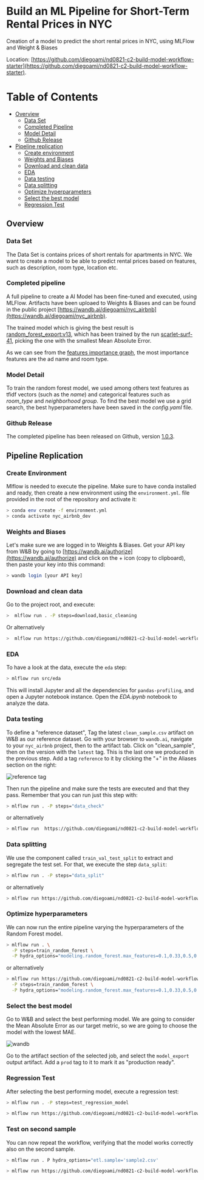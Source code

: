 # Build an ML Pipeline for Short-Term Rental Prices in NYC

Creation of a model to predict the short rental prices in NYC, using MLFlow and Weight & Biases

Location: [https://github.com/diegoami/nd0821-c2-build-model-workflow-starter](https://github.com/diegoami/nd0821-c2-build-model-workflow-starter).

# Table of Contents
* [Overview](#Overview)
    * [Data Set](#Data-Set)
    * [Completed Pipeline](#Completed-Pipeline)
    * [Model Detail](#Model-Detail)
    * [Github Release](#Github-Release)
* [Pipeline replication](#Pipeline-Replication)
    * [Create environment](#Create-Environment)
    * [Weights and Biases](#Weights-and-Biases)
    * [Download and clean data](#Download-and-clean-data) 
    * [EDA](#EDA)
    * [Data testing](#Data-testing)
    * [Data splitting](#Data-splitting)
    * [Optimize hyperparameters](#Optimize-hyperparameters)
    * [Select the best model](#Select-the-best-model)
    * [Regression Test](#Regression-Test)


## Overview

### Data Set 

The Data Set is contains prices of short rentals for apartments in NYC. We want to create a model to be able to predict rental prices
based on features, such as description, room type, location etc.

### Completed pipeline

A full pipeline to create a AI Model has been fine-tuned and executed, using MLFlow. Artifacts have been uploaed to Weights & Biases and can be found
in the public project [https://wandb.ai/diegoami/nyc_airbnb](https://wandb.ai/diegoami/nyc_airbnb).

The trained model which is giving the best result is [
random_forest_export:v13](https://wandb.ai/diegoami/nyc_airbnb/artifacts/model_export/random_forest_export/979d7469850b7b5a180e), 
which has been trained by the run [scarlet-surf-41](https://wandb.ai/diegoami/nyc_airbnb/runs/3b3g3q4n/overview), picking the one with the smallest Mean Absolute Error. 

As we can see from the [features importance graph](https://wandb.ai/diegoami/nyc_airbnb/runs/3b3g3q4n), the most importance features are the
ad name and room type.

### Model Detail

To train the random forest model, we used among others text features as tfidf vectors (such as the _name_) and categorical features
such as _room_type_ and _neighborhood group_.
To find the best model we use a grid search, the best hyperparameters have been saved in the _config.yaml_ file. 


### Github Release

The completed pipeline has been released on Github, version [1.0.3](https://github.com/diegoami/nd0821-c2-build-model-workflow-starter/releases/tag/1.0.3).

## Pipeline Replication 

### Create Environment
Mlflow is needed to execute the pipeline.
Make sure to have conda installed and ready, then create a new environment using the ``environment.yml``.
file provided in the root of the repository and activate it:

```bash
> conda env create -f environment.yml
> conda activate nyc_airbnb_dev
```

### Weights and Biases
Let's make sure we are logged in to Weights & Biases. Get your API key from W&B by going to 
[https://wandb.ai/authorize](https://wandb.ai/authorize) and click on the + icon (copy to clipboard), 
then paste your key into this command:

```bash
> wandb login [your API key]
```

### Download and clean data

Go to the project root, and execute:

```bash
>  mlflow run . -P steps=download,basic_cleaning

```

Or alternatively

```bash
>  mlflow run https://github.com/diegoami/nd0821-c2-build-model-workflow-starter.git -v 1.0.3 -P steps=download,basic_cleaning
```

### EDA

To have a look at the data, execute the `eda` step:
```bash
> mlflow run src/eda
```

This will install Jupyter and all the dependencies for `pandas-profiling`, and open a Jupyter notebook instance. 
Open the _EDA.ipynb_ notebook to analyze the data.

### Data testing

To define a "reference dataset", Tag the latest ``clean_sample.csv`` artifact on W&B as our 
reference dataset. Go with your browser to ``wandb.ai``, navigate to your `nyc_airbnb` project, then to the
artifact tab. Click on "clean_sample", then on the version with the ``latest`` tag. This is the
last one we produced in the previous step. Add a tag ``reference`` to it by clicking the "+"
in the Aliases section on the right:

![reference tag](images/wandb-tag-data-test.png "adding a reference tag")
 
Then run the pipeline and make sure the tests are executed and that they pass. Remember that you can run just this
step with:

```bash
> mlflow run . -P steps="data_check"
```

or alternatively

```bash
> mlflow run  https://github.com/diegoami/nd0821-c2-build-model-workflow-starter.git -v 1.0.3 -P steps="data_check"
```


### Data splitting

We use the component called ``train_val_test_split`` to extract and segregate the test set. 
For that, we execute the step `data_split`:

```bash
> mlflow run . -P steps="data_split"
```

or alternatively

```bash
> mlflow run https://github.com/diegoami/nd0821-c2-build-model-workflow-starter.git -v 1.0.3 -P steps="data_split"
```


### Optimize hyperparameters

We can now run the entire pipeline varying the hyperparameters of the Random Forest model.

```bash
> mlflow run . \
  -P steps=train_random_forest \
  -P hydra_options="modeling.random_forest.max_features=0.1,0.33,0.5,0.75,1 modeling.max_tfidf_features=10,15,30 -m"
```
or alternatively

```bash
> mlflow run https://github.com/diegoami/nd0821-c2-build-model-workflow-starter.git -v 1.0.3 \
  -P steps=train_random_forest \
  -P hydra_options="modeling.random_forest.max_features=0.1,0.33,0.5,0.75,1 modeling.max_tfidf_features=10,15,30 -m"
```

### Select the best model

Go to W&B and select the best performing model. We are going to consider the Mean Absolute Error as our target metric,
so we are going to choose the model with the lowest MAE.

![wandb](images/wandb_select_best.gif "wandb")

Go to the artifact section of the selected job, and select the 
`model_export` output artifact.  Add a ``prod`` tag to it to mark it as 
"production ready".

### Regression Test

After selecting the best performing model, execute a regression test: 

```bash
> mlflow run . -P steps=test_regression_model
```

```bash
> mlflow run https://github.com/diegoami/nd0821-c2-build-model-workflow-starter.git -v 1.0.3 -P steps=test_regression_model
```

### Test on second sample

You can now repeat the workflow, verifying that the model works correctly also on the second sample.

```bash
> mlflow run . P hydra_options="etl.sample='sample2.csv'
```

```bash
> mlflow run https://github.com/diegoami/nd0821-c2-build-model-workflow-starter.git -v 1.0.3 -P hydra_options="etl.sample='sample2.csv'"
```



